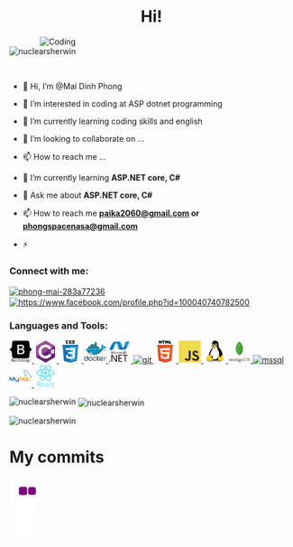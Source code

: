 


<h1 align="center">Hi! </h1>
<!-- <h3 align="center"></h3> -->

<div style="top: 50px;">
  <img align="right" alt="Coding" width="450" src="https://i.pinimg.com/originals/41/8a/11/418a118b48d749319f88a9604830b8d3.gif">
</div>


<p align="left"> <img src="https://komarev.com/ghpvc/?username=nuclearsherwin&label=Profile%20views&color=0e75b6&style=flat" alt="nuclearsherwin" /> </p>

<p align="left"> <a href="https://twitter.com/" target="blank"><img src="https://img.shields.io/twitter/follow/?logo=twitter&style=for-the-badge" alt="" /></a> </p>

- 👋 Hi, I’m @Mai Dinh Phong
- 👀 I’m interested in coding at ASP dotnet programming
- 🌱 I’m currently learning coding skills and english
- 💞️ I’m looking to collaborate on ...
- 📫 How to reach me ...

- 🌱 I’m currently learning **ASP.NET core, C#**

- 💬 Ask me about **ASP.NET core, C#**

- 📫 How to reach me **paika2060@gmail.com or phongspacenasa@gmail.com**

- ⚡

<h3 align="left">Connect with me:</h3>
<p align="left">
<a href="https://linkedin.com/in/phong-mai-283a77236" target="blank"><img align="center" src="https://raw.githubusercontent.com/rahuldkjain/github-profile-readme-generator/master/src/images/icons/Social/linked-in-alt.svg" alt="phong-mai-283a77236" height="30" width="40" /></a>
<a href="https://www.facebook.com/profile.php?id=100040740782500" target="blank"><img align="center" src="https://raw.githubusercontent.com/rahuldkjain/github-profile-readme-generator/master/src/images/icons/Social/facebook.svg" alt="https://www.facebook.com/profile.php?id=100040740782500" height="30" width="40" /></a>
</p>

<h3 align="left">Languages and Tools:</h3>
<p align="left"> <a href="https://getbootstrap.com" target="_blank" rel="noreferrer"> <img src="https://raw.githubusercontent.com/devicons/devicon/master/icons/bootstrap/bootstrap-plain-wordmark.svg" alt="bootstrap" width="40" height="40"/> </a> <a href="https://www.w3schools.com/cs/" target="_blank" rel="noreferrer"> <img src="https://raw.githubusercontent.com/devicons/devicon/master/icons/csharp/csharp-original.svg" alt="csharp" width="40" height="40"/> </a> <a href="https://www.w3schools.com/css/" target="_blank" rel="noreferrer"> <img src="https://raw.githubusercontent.com/devicons/devicon/master/icons/css3/css3-original-wordmark.svg" alt="css3" width="40" height="40"/> </a> <a href="https://www.docker.com/" target="_blank" rel="noreferrer"> <img src="https://raw.githubusercontent.com/devicons/devicon/master/icons/docker/docker-original-wordmark.svg" alt="docker" width="40" height="40"/> </a> <a href="https://dotnet.microsoft.com/" target="_blank" rel="noreferrer"> <img src="https://raw.githubusercontent.com/devicons/devicon/master/icons/dot-net/dot-net-original-wordmark.svg" alt="dotnet" width="40" height="40"/> </a> <a href="https://git-scm.com/" target="_blank" rel="noreferrer"> <img src="https://www.vectorlogo.zone/logos/git-scm/git-scm-icon.svg" alt="git" width="40" height="40"/> </a> <a href="https://www.w3.org/html/" target="_blank" rel="noreferrer"> <img src="https://raw.githubusercontent.com/devicons/devicon/master/icons/html5/html5-original-wordmark.svg" alt="html5" width="40" height="40"/> </a> <a href="https://developer.mozilla.org/en-US/docs/Web/JavaScript" target="_blank" rel="noreferrer"> <img src="https://raw.githubusercontent.com/devicons/devicon/master/icons/javascript/javascript-original.svg" alt="javascript" width="40" height="40"/> </a> <a href="https://www.linux.org/" target="_blank" rel="noreferrer"> <img src="https://raw.githubusercontent.com/devicons/devicon/master/icons/linux/linux-original.svg" alt="linux" width="40" height="40"/> </a> <a href="https://www.mongodb.com/" target="_blank" rel="noreferrer"> <img src="https://raw.githubusercontent.com/devicons/devicon/master/icons/mongodb/mongodb-original-wordmark.svg" alt="mongodb" width="40" height="40"/> </a> <a href="https://www.microsoft.com/en-us/sql-server" target="_blank" rel="noreferrer"> <img src="https://www.svgrepo.com/show/303229/microsoft-sql-server-logo.svg" alt="mssql" width="40" height="40"/> </a> <a href="https://www.mysql.com/" target="_blank" rel="noreferrer"> <img src="https://raw.githubusercontent.com/devicons/devicon/master/icons/mysql/mysql-original-wordmark.svg" alt="mysql" width="40" height="40"/> </a> <a href="https://reactjs.org/" target="_blank" rel="noreferrer"> <img src="https://raw.githubusercontent.com/devicons/devicon/master/icons/react/react-original-wordmark.svg" alt="react" width="40" height="40"/> </a> </p>

<p><img align="left" src="https://github-readme-stats.vercel.app/api/top-langs?username=nuclearsherwin&show_icons=true&locale=en&layout=compact" alt="nuclearsherwin" /></p>

<p>&nbsp;<img align="center" src="https://github-readme-stats.vercel.app/api?username=nuclearsherwin&show_icons=true&locale=en" alt="nuclearsherwin" /></p>

<p><img align="center" src="https://github-readme-streak-stats.herokuapp.com/?user=nuclearsherwin&" alt="nuclearsherwin" /></p>

# My commits
![snake gif](https://github.com/NuclearSherwin/NuclearSherwin/blob/output/github-contribution-grid-snake.gif)

